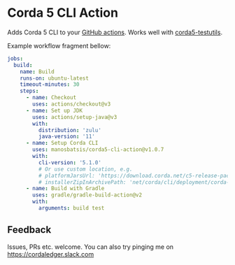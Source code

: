 # Corda 5 CLI Action 

Adds Corda 5 CLI to your [GitHub actions](https://github.com/features/actions). 
Works well with [corda5-testutils](https://github.com/manosbatsis/corda5-testutils). 

Example workflow fragment bellow:

```yaml
jobs:
  build:
    name: Build
    runs-on: ubuntu-latest
    timeout-minutes: 30
    steps:
      - name: Checkout
        uses: actions/checkout@v3
      - name: Set up JDK
        uses: actions/setup-java@v3
        with:
          distribution: 'zulu'
          java-version: '11'
      - name: Setup Corda CLI
        uses: manosbatsis/corda5-cli-action@v1.0.7
        with:
          cli-version: '5.1.0'
          # Or use custom location, e.g. 
          # platformJarsUrl: 'https://download.corda.net/c5-release-pack/f82c7008-3b72-48fb-8e25-5ca38a9483b1-5.1.0/platform-jars-5.1.0.tar.gz',
          # installerZipInArchivePath: 'net/corda/cli/deployment/corda-cli-installer/5.1.0.0/corda-cli-installer-5.1.0.0.zip'
      - name: Build with Gradle
        uses: gradle/gradle-build-action@v2
        with:
          arguments: build test
```

## Feedback

Issues, PRs etc. welcome. You can also try pinging me on https://cordaledger.slack.com
